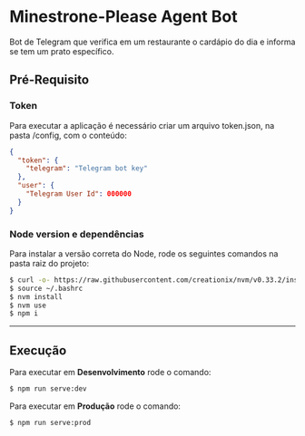 # Minestrone-Please Agent Bot

Bot de Telegram que verifica em um restaurante o cardápio do dia e informa se tem um prato específico.


## Pré-Requisito

### Token

Para executar a aplicação é necessário criar um arquivo token.json, na pasta /config, com o conteúdo:

```json
{
  "token": {
    "telegram": "Telegram bot key"
  },
  "user": {
    "Telegram User Id": 000000
  }
}
```

### Node version e dependências

Para instalar a versão correta do Node, rode os seguintes comandos na pasta raiz do projeto:

```bash
$ curl -o- https://raw.githubusercontent.com/creationix/nvm/v0.33.2/install.sh | bash
$ source ~/.bashrc
$ nvm install
$ nvm use
$ npm i
```

---

## Execução

Para executar em **Desenvolvimento** rode o comando:

```bash
$ npm run serve:dev
```

Para executar em **Produção** rode o comando:

```bash
$ npm run serve:prod
```
